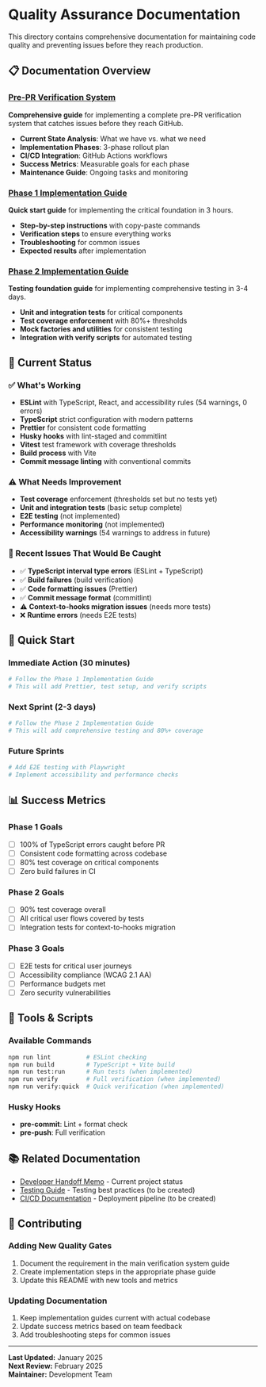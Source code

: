 # Quality Assurance Documentation

This directory contains comprehensive documentation for maintaining code quality and preventing issues before they reach production.

## 📋 Documentation Overview

### [Pre-PR Verification System](./pre-pr-verification-system.md)

**Comprehensive guide** for implementing a complete pre-PR verification system that catches issues before they reach GitHub.

- **Current State Analysis**: What we have vs. what we need
- **Implementation Phases**: 3-phase rollout plan
- **CI/CD Integration**: GitHub Actions workflows
- **Success Metrics**: Measurable goals for each phase
- **Maintenance Guide**: Ongoing tasks and monitoring

### [Phase 1 Implementation Guide](./phase-1-implementation-guide.md)

**Quick start guide** for implementing the critical foundation in 3 hours.

- **Step-by-step instructions** with copy-paste commands
- **Verification steps** to ensure everything works
- **Troubleshooting** for common issues
- **Expected results** after implementation

### [Phase 2 Implementation Guide](./phase-2-implementation-guide.md)

**Testing foundation guide** for implementing comprehensive testing in 3-4 days.

- **Unit and integration tests** for critical components
- **Test coverage enforcement** with 80%+ thresholds
- **Mock factories and utilities** for consistent testing
- **Integration with verify scripts** for automated testing

## 🎯 Current Status

### ✅ What's Working

- **ESLint** with TypeScript, React, and accessibility rules (54 warnings, 0 errors)
- **TypeScript** strict configuration with modern patterns
- **Prettier** for consistent code formatting
- **Husky hooks** with lint-staged and commitlint
- **Vitest** test framework with coverage thresholds
- **Build process** with Vite
- **Commit message linting** with conventional commits

### ⚠️ What Needs Improvement

- **Test coverage** enforcement (thresholds set but no tests yet)
- **Unit and integration tests** (basic setup complete)
- **E2E testing** (not implemented)
- **Performance monitoring** (not implemented)
- **Accessibility warnings** (54 warnings to address in future)

### 🚨 Recent Issues That Would Be Caught

- ✅ **TypeScript interval type errors** (ESLint + TypeScript)
- ✅ **Build failures** (build verification)
- ✅ **Code formatting issues** (Prettier)
- ✅ **Commit message format** (commitlint)
- ⚠️ **Context-to-hooks migration issues** (needs more tests)
- ❌ **Runtime errors** (needs E2E tests)

## 🚀 Quick Start

### Immediate Action (30 minutes)

```bash
# Follow the Phase 1 Implementation Guide
# This will add Prettier, test setup, and verify scripts
```

### Next Sprint (2-3 days)

```bash
# Follow the Phase 2 Implementation Guide
# This will add comprehensive testing and 80%+ coverage
```

### Future Sprints

```bash
# Add E2E testing with Playwright
# Implement accessibility and performance checks
```

## 📊 Success Metrics

### Phase 1 Goals

- [ ] 100% of TypeScript errors caught before PR
- [ ] Consistent code formatting across codebase
- [ ] 80% test coverage on critical components
- [ ] Zero build failures in CI

### Phase 2 Goals

- [ ] 90% test coverage overall
- [ ] All critical user flows covered by tests
- [ ] Integration tests for context-to-hooks migration

### Phase 3 Goals

- [ ] E2E tests for critical user journeys
- [ ] Accessibility compliance (WCAG 2.1 AA)
- [ ] Performance budgets met
- [ ] Zero security vulnerabilities

## 🔧 Tools & Scripts

### Available Commands

```bash
npm run lint          # ESLint checking
npm run build         # TypeScript + Vite build
npm run test:run      # Run tests (when implemented)
npm run verify        # Full verification (when implemented)
npm run verify:quick  # Quick verification (when implemented)
```

### Husky Hooks

- **pre-commit**: Lint + format check
- **pre-push**: Full verification

## 📚 Related Documentation

- [Developer Handoff Memo](../developer-handoff-memo.md) - Current project status
- [Testing Guide](../testing/README.md) - Testing best practices (to be created)
- [CI/CD Documentation](../ci-cd/README.md) - Deployment pipeline (to be created)

## 🤝 Contributing

### Adding New Quality Gates

1. Document the requirement in the main verification system guide
2. Create implementation steps in the appropriate phase guide
3. Update this README with new tools and metrics

### Updating Documentation

1. Keep implementation guides current with actual codebase
2. Update success metrics based on team feedback
3. Add troubleshooting steps for common issues

---

**Last Updated:** January 2025  
**Next Review:** February 2025  
**Maintainer:** Development Team
